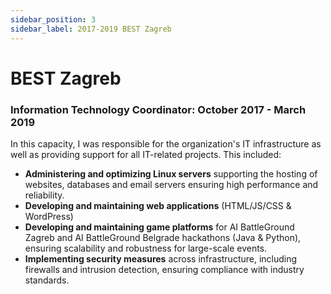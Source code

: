```yaml
---
sidebar_position: 3
sidebar_label: 2017-2019 BEST Zagreb
---
```


# BEST Zagreb
### Information Technology Coordinator: October 2017 - March 2019

In this capacity, I was responsible for the organization's IT infrastructure as well as providing support for all IT-related projects. This included:
- **Administering and optimizing Linux servers** supporting the hosting of websites, databases and email servers ensuring high performance and reliability.
- **Developing and maintaining web applications** (HTML/JS/CSS & WordPress)
- **Developing and maintaining game platforms** for AI BattleGround Zagreb and AI BattleGround Belgrade hackathons (Java & Python), ensuring scalability and robustness for large-scale events.
- **Implementing security measures** across infrastructure, including firewalls and intrusion detection, ensuring compliance with industry standards.